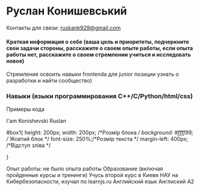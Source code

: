

# Руслан Конишевський 
 Контакты для связи: ruskank929@gmail.com
#### Краткая информация о себе (ваша цель и приоритеты, подчеркните свои задачи стороны, расскажите о своем опыте работы, если опыта работы нет, расскажите о своем стремлении учиться и исследовать новое)
Стремления освоить навыки frontenda для junior позиции узнать о разработки и найти сообщество)
### Навыки (языки программирования C++/C/Python/html/css)
Примеры кода
<html>
 <head>
  <title>site</title>
  <meta charset='UTF-8'>
<link rel="stylesheet" href="science_2.css">
</head>
<body>

<div id="box3"></div>
<div id="box2"></div>
<div id="box1">I'am Konishevski Ruslan</div>

</body>
</html>


#box1{
  height: 200px;
  width: 200px; /*Розмір блока */
  background: #ffff99; /* Жовтий блок */
  font-size: 250%;/*Розмір текста */
  margin-left: 400px; /*Відступ зліва */

}


Опыт работы: не было опыта работы
Образование (включая пройденные курсы и тренинги) Учусь второй курс в Киеве НАУ на Кибербезопасности, изучал по learnjs.ru
Английский язык  Англиский A2 
